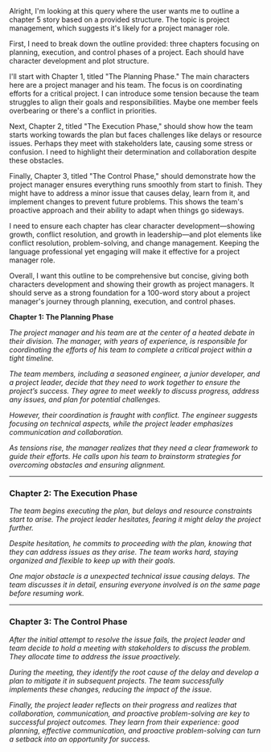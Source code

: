 <think>
Alright, I'm looking at this query where the user wants me to outline a chapter 5 story based on a provided structure. The topic is project management, which suggests it's likely for a project manager role.

First, I need to break down the outline provided: three chapters focusing on planning, execution, and control phases of a project. Each should have character development and plot structure.

I'll start with Chapter 1, titled "The Planning Phase." The main characters here are a project manager and his team. The focus is on coordinating efforts for a critical project. I can introduce some tension because the team struggles to align their goals and responsibilities. Maybe one member feels overbearing or there's a conflict in priorities.

Next, Chapter 2, titled "The Execution Phase," should show how the team starts working towards the plan but faces challenges like delays or resource issues. Perhaps they meet with stakeholders late, causing some stress or confusion. I need to highlight their determination and collaboration despite these obstacles.

Finally, Chapter 3, titled "The Control Phase," should demonstrate how the project manager ensures everything runs smoothly from start to finish. They might have to address a minor issue that causes delay, learn from it, and implement changes to prevent future problems. This shows the team's proactive approach and their ability to adapt when things go sideways.

I need to ensure each chapter has clear character development—showing growth, conflict resolution, and growth in leadership—and plot elements like conflict resolution, problem-solving, and change management. Keeping the language professional yet engaging will make it effective for a project manager role.

Overall, I want this outline to be comprehensive but concise, giving both characters development and showing their growth as project managers. It should serve as a strong foundation for a 100-word story about a project manager's journey through planning, execution, and control phases.
</think>

**Chapter 1: The Planning Phase**

*The project manager and his team are at the center of a heated debate in their division. The manager, with years of experience, is responsible for coordinating the efforts of his team to complete a critical project within a tight timeline.*  

*The team members, including a seasoned engineer, a junior developer, and a project leader, decide that they need to work together to ensure the project’s success. They agree to meet weekly to discuss progress, address any issues, and plan for potential challenges.*

*However, their coordination is fraught with conflict. The engineer suggests focusing on technical aspects, while the project leader emphasizes communication and collaboration.*  

*As tensions rise, the manager realizes that they need a clear framework to guide their efforts. He calls upon his team to brainstorm strategies for overcoming obstacles and ensuring alignment.*  

---

### **Chapter 2: The Execution Phase**

*The team begins executing the plan, but delays and resource constraints start to arise. The project leader hesitates, fearing it might delay the project further.*  

*Despite hesitation, he commits to proceeding with the plan, knowing that they can address issues as they arise. The team works hard, staying organized and flexible to keep up with their goals.*  

*One major obstacle is a unexpected technical issue causing delays. The team discusses it in detail, ensuring everyone involved is on the same page before resuming work.*  

---

### **Chapter 3: The Control Phase**

*After the initial attempt to resolve the issue fails, the project leader and team decide to hold a meeting with stakeholders to discuss the problem. They allocate time to address the issue proactively.*  

*During the meeting, they identify the root cause of the delay and develop a plan to mitigate it in subsequent projects. The team successfully implements these changes, reducing the impact of the issue.*  

*Finally, the project leader reflects on their progress and realizes that collaboration, communication, and proactive problem-solving are key to successful project outcomes. They learn from their experience: good planning, effective communication, and proactive problem-solving can turn a setback into an opportunity for success.*